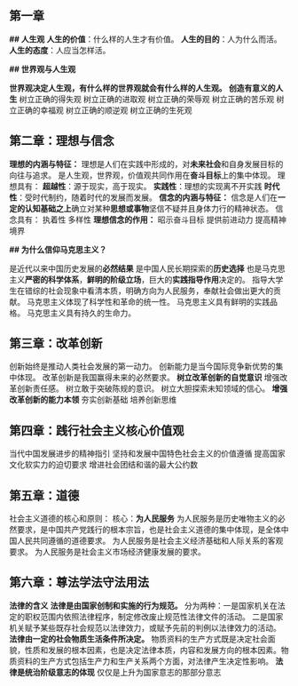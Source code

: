 ## 第一章

**## 人生观**
**人生的价值**：什么样的人生才有价值。
**人生的目的**：人为什么而活。
**人生的态度**：人应当怎样活。

**## 世界观与人生观**

**世界观决定人生观，有什么样的世界观就会有什么样的人生观。**
**创造有意义的人生**
树立正确的得失观
树立正确的进取观
树立正确的荣辱观
树立正确的苦乐观
树立正确的幸福观
树立正确的顺逆观
树立正确的生死观

## 第二章：理想与信念

**理想的内涵与特征：**
理想是人们在实践中形成的，对**未来社会**和自身发展目标的向往与追求。
是人生观，世界观，价值观共同作用在**奋斗目标**上的集中体现。
理想具有：
**超越性**：源于现实，高于现实。
**实践性**：理想的实现离不开实践
**时代性**：受时代制约，随着时代的发展而发展。
**信念的内涵与特征：**
信念是人们在**一定的认知基础之上**确立对某种**思想或事物**坚信不疑并且身体力行的精神状态。
信念具有：
执着性
多样性
**理想信念的作用：**
昭示奋斗目标
提供前进动力
提高精神境界

**## 为什么信仰马克思主义？**

是近代以来中国历史发展的**必然结果**
是中国人民长期探索的**历史选择**
也是马克思主义**严密的科学体系**，**鲜明的阶级立场**，巨大的**实践指导作用**决定的。
指导大学生在错综的社会现象中看清本质，明确方向为人民服务，奉献社会做出更大的贡献。
马克思主义体现了科学性和革命的统一性。
马克思主义具有鲜明的实践品格。
马克思主义具有持久的生命力。

## 第三章：改革创新
创新始终是推动人类社会发展的第一动力。
创新能力是当今国际竞争新优势的集中体现。
改革创新是我国赢得未来的必然要求。
**树立改革创新的自觉意识**
增强改革创新责任感。
树立敢于突破陈规的意识。
树立大胆探索未知领域的信心。
**增强改革创新的能力本领**
夯实创新基础
培养创新思维

## 第四章：践行社会主义核心价值观
当代中国发展进步的精神指引
坚持和发展中国特色社会主义的价值遵循
提高国家文化软实力的迫切要求
增进社会团结和谐的最大公约数

## 第五章：道德

社会主义道德的核心和原则：
核心：**为人民服务**
为人民服务是历史唯物主义的必然要求，是中国共产党践行的根本宗旨，也是社会主义道德的集中体现，是全体中国人民共同遵循的道德要求。
为人民服务是社会主义经济基础和人际关系的客观要求。
为人民服务是社会主义市场经济健康发展的要求。

## 第六章：尊法学法守法用法

**法律的含义**
**法律是由国家创制和实施的行为规范。**
分为两种：一是国家机关在法定的职权范围内依照法律程序，制定修改废止规范性法律文件的活动。
二是国家机关赋予某些既存社会规范以法律效力，或赋予先前的判例以法律效力的活动。
**法律由一定的社会物质生活条件所决定。**
物质资料的生产方式既是决定社会面貌，性质和发展的根本因素，也是决定法律本质，内容和发展方向的根本因素。物质资料的生产方式包括生产力和生产关系两个方面，对法律产生决定性影响。
**法律是统治阶级意志的体现**
仅仅是上升为国家意志的那部分意志